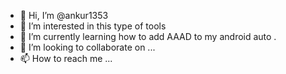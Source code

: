 - 👋 Hi, I’m @ankur1353
- 👀 I’m interested in this type of tools 
- 🌱 I’m currently learning how to add AAAD to my android auto .
- 💞️ I’m looking to collaborate on ...
- 📫 How to reach me ...

<!---
ankur1353/ankur1353 is a ✨ special ✨ repository because its `README.md` (this file) appears on your GitHub profile.
You can click the Preview link to take a look at your changes.
--->
